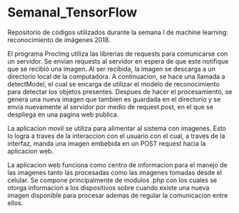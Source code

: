 # SemanaI_TensorFlow
Repositorio de códigos utilizados durante la semana I de machine learning: reconocimiento de imágenes 2018.

El programa ProcImg utiliza las librerias de requests para comunicarse con un servidor. Se envian requests al servidor en espera de que este notifique que se recibió una imagen. Al ser recibida, la imagen se descarga a un directorio local de la computadora. A continuacion, se hace una llamada a detectModel, el cual se encarga de utilizar el modelo de reconocimiento para detectar los objetos presentes.
Despues de hacer el procesamiento, se genera una nueva imagen que tambien es guardada en el directorio y se envia nuevamente al servidor por medio de request.post, en el que se despliega en una pagina web publica.

La aplicacion movil se utiliza para alimentar al sistema con imagenes. Esto lo logra a traves de la interaccion con el usuario con el cual, a traves de la interfaz, manda una imagen embebida en un POST request hacia la aplicacion web.

La aplicacion web funciona como centro de informacion para el manejo de las imagenes tanto las procesadas como las imagenes tomadas desde el celular. Se compone principalmente de modulos .php con los cuales se otorga informacion a los dispositivos sobre cuando existe una nueva imagen disponible para procesar ademas de regular la comunicacion entre ellos.
